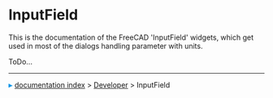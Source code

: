 # InputField
This is the documentation of the FreeCAD \'InputField\' widgets, which get used in most of the dialogs handling parameter with units.

ToDo\...



---
![](images/Right_arrow.png) [documentation index](../README.md) > [Developer](Category_Developer.md) > InputField
